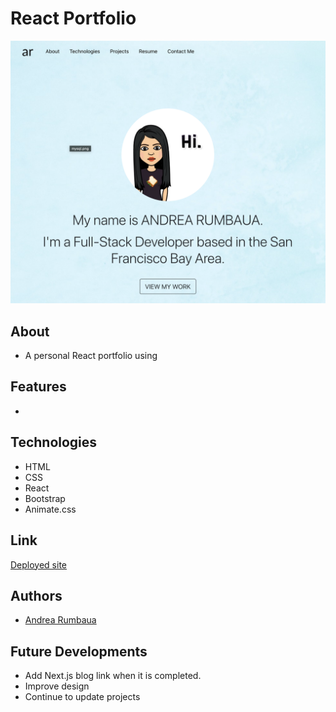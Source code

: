 # React Portfolio
![alt text](/src/assets/img/portfolioss.png)
## About
- A personal React portfolio using 

## Features
-

## Technologies
- HTML
- CSS
- React
- Bootstrap
- Animate.css

## Link
[Deployed site]()

## Authors
- [Andrea Rumbaua](https://github.com/arumbaua366)

## Future Developments
- Add Next.js blog link when it is completed.
- Improve design
- Continue to update projects